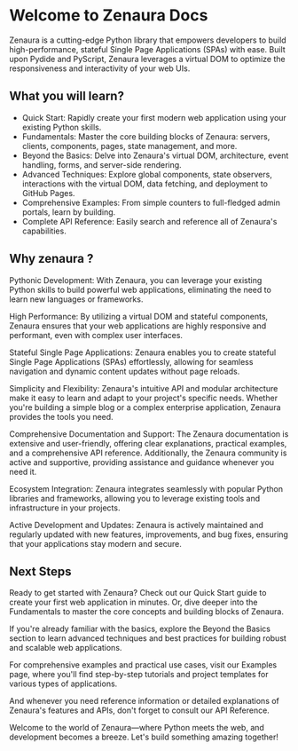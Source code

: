 # Welcome to Zenaura Docs

Zenaura is a cutting-edge Python library that empowers developers to build high-performance, stateful Single Page Applications (SPAs) with ease. Built upon Pydide and PyScript, Zenaura leverages a virtual DOM to optimize the responsiveness and interactivity of your web UIs.

## What you will learn? 

- Quick Start: Rapidly create your first modern web application using your existing Python skills.
- Fundamentals: Master the core building blocks of Zenaura: servers, clients, components, pages, state management, and more.
- Beyond the Basics: Delve into Zenaura's virtual DOM, architecture, event handling, forms, and server-side rendering.
- Advanced Techniques: Explore global components, state observers, interactions with the virtual DOM, data fetching, and deployment to GitHub Pages.
- Comprehensive Examples: From simple counters to full-fledged admin portals, learn by building.
- Complete API Reference: Easily search and reference all of Zenaura's capabilities.

## Why zenaura ? 
Pythonic Development: With Zenaura, you can leverage your existing Python skills to build powerful web applications, eliminating the need to learn new languages or frameworks.

High Performance: By utilizing a virtual DOM and stateful components, Zenaura ensures that your web applications are highly responsive and performant, even with complex user interfaces.

Stateful Single Page Applications: Zenaura enables you to create stateful Single Page Applications (SPAs) effortlessly, allowing for seamless navigation and dynamic content updates without page reloads.

Simplicity and Flexibility: Zenaura's intuitive API and modular architecture make it easy to learn and adapt to your project's specific needs. Whether you're building a simple blog or a complex enterprise application, Zenaura provides the tools you need.

Comprehensive Documentation and Support: The Zenaura documentation is extensive and user-friendly, offering clear explanations, practical examples, and a comprehensive API reference. Additionally, the Zenaura community is active and supportive, providing assistance and guidance whenever you need it.

Ecosystem Integration: Zenaura integrates seamlessly with popular Python libraries and frameworks, allowing you to leverage existing tools and infrastructure in your projects.

Active Development and Updates: Zenaura is actively maintained and regularly updated with new features, improvements, and bug fixes, ensuring that your applications stay modern and secure.


## Next Steps
Ready to get started with Zenaura? Check out our Quick Start guide to create your first web application in minutes. Or, dive deeper into the Fundamentals to master the core concepts and building blocks of Zenaura.

If you're already familiar with the basics, explore the Beyond the Basics section to learn advanced techniques and best practices for building robust and scalable web applications.

For comprehensive examples and practical use cases, visit our Examples page, where you'll find step-by-step tutorials and project templates for various types of applications.

And whenever you need reference information or detailed explanations of Zenaura's features and APIs, don't forget to consult our API Reference.

Welcome to the world of Zenaura—where Python meets the web, and development becomes a breeze. Let's build something amazing together!